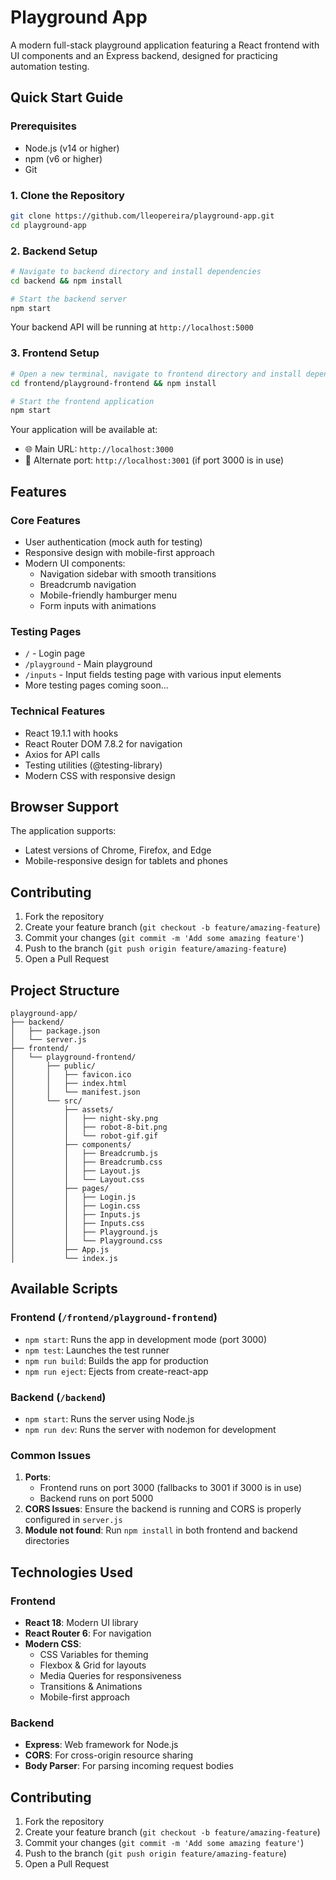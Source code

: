 # Playground App

A modern full-stack playground application featuring a React frontend with UI components and an Express backend, designed for practicing automation testing.

## Quick Start Guide

### Prerequisites
- Node.js (v14 or higher)
- npm (v6 or higher)
- Git

### 1. Clone the Repository
```bash
git clone https://github.com/lleopereira/playground-app.git
cd playground-app
```

### 2. Backend Setup
```bash
# Navigate to backend directory and install dependencies
cd backend && npm install

# Start the backend server
npm start
```

Your backend API will be running at `http://localhost:5000`

### 3. Frontend Setup
```bash
# Open a new terminal, navigate to frontend directory and install dependencies
cd frontend/playground-frontend && npm install

# Start the frontend application
npm start
```

Your application will be available at:
- 🌐 Main URL: `http://localhost:3000`
- 🔄 Alternate port: `http://localhost:3001` (if port 3000 is in use)

## Features

### Core Features
- User authentication (mock auth for testing)
- Responsive design with mobile-first approach
- Modern UI components:
  - Navigation sidebar with smooth transitions
  - Breadcrumb navigation
  - Mobile-friendly hamburger menu
  - Form inputs with animations

### Testing Pages
- `/` - Login page
- `/playground` - Main playground
- `/inputs` - Input fields testing page with various input elements
- More testing pages coming soon...

### Technical Features
- React 19.1.1 with hooks
- React Router DOM 7.8.2 for navigation
- Axios for API calls
- Testing utilities (@testing-library)
- Modern CSS with responsive design

## Browser Support

The application supports:
- Latest versions of Chrome, Firefox, and Edge
- Mobile-responsive design for tablets and phones

## Contributing

1. Fork the repository
2. Create your feature branch (`git checkout -b feature/amazing-feature`)
3. Commit your changes (`git commit -m 'Add some amazing feature'`)
4. Push to the branch (`git push origin feature/amazing-feature`)
5. Open a Pull Request

## Project Structure

```
playground-app/
├── backend/
│   ├── package.json
│   └── server.js
├── frontend/
│   └── playground-frontend/
│       ├── public/
│       │   ├── favicon.ico
│       │   ├── index.html
│       │   └── manifest.json
│       └── src/
│           ├── assets/
│           │   ├── night-sky.png
│           │   ├── robot-8-bit.png
│           │   └── robot-gif.gif
│           ├── components/
│           │   ├── Breadcrumb.js
│           │   ├── Breadcrumb.css
│           │   ├── Layout.js
│           │   └── Layout.css
│           ├── pages/
│           │   ├── Login.js
│           │   ├── Login.css
│           │   ├── Inputs.js
│           │   ├── Inputs.css
│           │   ├── Playground.js
│           │   └── Playground.css
│           ├── App.js
│           └── index.js
```

##  Available Scripts

### Frontend (`/frontend/playground-frontend`)
- `npm start`: Runs the app in development mode (port 3000)
- `npm test`: Launches the test runner
- `npm run build`: Builds the app for production
- `npm run eject`: Ejects from create-react-app

### Backend (`/backend`)
- `npm start`: Runs the server using Node.js
- `npm run dev`: Runs the server with nodemon for development

### Common Issues
1. **Ports**: 
   - Frontend runs on port 3000 (fallbacks to 3001 if 3000 is in use)
   - Backend runs on port 5000
2. **CORS Issues**: Ensure the backend is running and CORS is properly configured in `server.js`
3. **Module not found**: Run `npm install` in both frontend and backend directories

## Technologies Used

### Frontend
- **React 18**: Modern UI library
- **React Router 6**: For navigation
- **Modern CSS**:
  - CSS Variables for theming
  - Flexbox & Grid for layouts
  - Media Queries for responsiveness
  - Transitions & Animations
  - Mobile-first approach

### Backend
- **Express**: Web framework for Node.js
- **CORS**: For cross-origin resource sharing
- **Body Parser**: For parsing incoming request bodies

## Contributing

1. Fork the repository
2. Create your feature branch (`git checkout -b feature/amazing-feature`)
3. Commit your changes (`git commit -m 'Add some amazing feature'`)
4. Push to the branch (`git push origin feature/amazing-feature`)
5. Open a Pull Request
